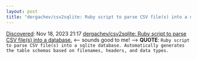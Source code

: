 ```yaml
---
layout: post
title: "dergachev/csv2sqlite: Ruby script to parse CSV file(s) into a database."
---
```

[Discovered](http://rolandtanglao.com/2020/07/29/p1-blogthis-checkvist-list-links-to-blog/): Nov 18, 2023 21:17 [dergachev/csv2sqlite: Ruby script to parse CSV file(s) into a database.](https://github.com/dergachev/csv2sqlite/tree/master) <-- sounds good to me! --> **QUOTE**: `Ruby script to parse CSV file(s) into a sqlite database. Automatically generates the table schemas based on filenames, headers, and data types.`
